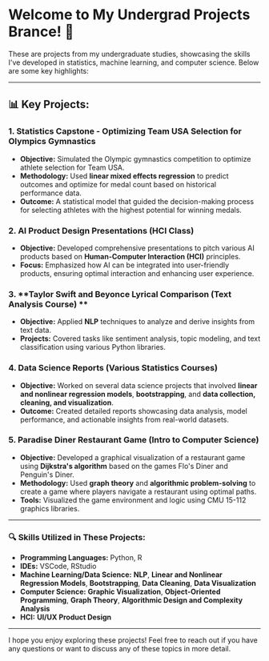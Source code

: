 # Welcome to My Undergrad Projects Brance! 🎉

These are projects from my undergraduate studies, showcasing the skills I've developed in statistics, machine learning, and computer science. Below are some key highlights:

---

## 📊 **Key Projects:**

### 1. **Statistics Capstone - Optimizing Team USA Selection for Olympics Gymnastics**  
- **Objective:** Simulated the Olympic gymnastics competition to optimize athlete selection for Team USA.  
- **Methodology:** Used **linear mixed effects regression** to predict outcomes and optimize for medal count based on historical performance data.  
- **Outcome:** A statistical model that guided the decision-making process for selecting athletes with the highest potential for winning medals.

### 2. **AI Product Design Presentations (HCI Class)**  
- **Objective:** Developed comprehensive presentations to pitch various AI products based on **Human-Computer Interaction (HCI)** principles.  
- **Focus:** Emphasized how AI can be integrated into user-friendly products, ensuring optimal interaction and enhancing user experience.

### 3. **Taylor Swift and Beyonce Lyrical Comparison (Text Analysis Course) **  
- **Objective:** Applied **NLP** techniques to analyze and derive insights from text data.  
- **Projects:** Covered tasks like sentiment analysis, topic modeling, and text classification using various Python libraries.

### 4. **Data Science Reports (Various Statistics Courses)**  
- **Objective:** Worked on several data science projects that involved **linear and nonlinear regression models**, **bootstrapping**, and **data collection, cleaning, and visualization**.  
- **Outcome:** Created detailed reports showcasing data analysis, model performance, and actionable insights from real-world datasets.

### 5. **Paradise Diner Restaurant Game (Intro to Computer Science)**  
- **Objective:** Developed a graphical visualization of a restaurant game using **Dijkstra's algorithm** based on the games Flo's Diner and Penguin's Diner.  
- **Methodology:** Used **graph theory** and **algorithmic problem-solving** to create a game where players navigate a restaurant using optimal paths.  
- **Tools:** Visualized the game environment and logic using CMU 15-112 graphics libraries.

---

### 🔍 **Skills Utilized in These Projects:**  
- **Programming Languages:** Python, R  
- **IDEs:** VSCode, RStudio  
- **Machine Learning/Data Science:** **NLP**, **Linear and Nonlinear Regression Models**, **Bootstrapping**, **Data Cleaning**, **Data Visualization**  
- **Computer Science:** **Graphic Visualization**, **Object-Oriented Programming**, **Graph Theory**, **Algorithmic Design and Complexity Analysis**  
- **HCI:** **UI/UX Product Design**

---

I hope you enjoy exploring these projects! Feel free to reach out if you have any questions or want to discuss any of these topics in more detail.  
